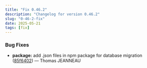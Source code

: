 ```yaml
---
title: "Fix 0.46.2"
description: "Changelog for version 0.46.2"
slug: "0-46-2-fix"
date: 2025-05-21
tags: [fix]
---
```


### Bug Fixes

- **package:** add .json files in npm package for database migration ([85f6402](https://github.com/latechforce/engine/commit/85f640244957fe8764f65764aef8607b75b2f08f)) — Thomas JEANNEAU

<!-- truncate -->


